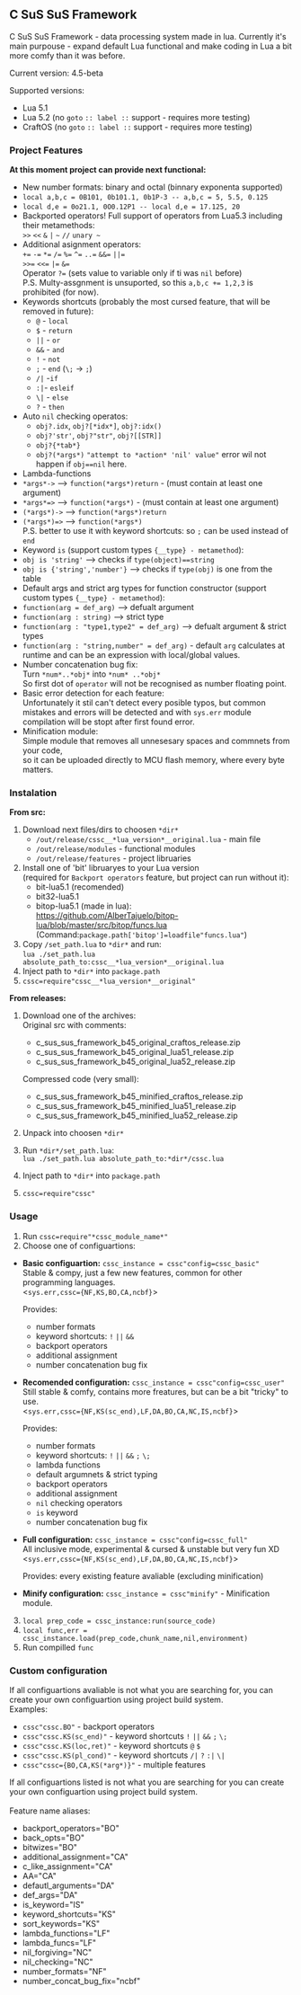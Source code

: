 ## C SuS SuS Framework
C SuS SuS Framework - data processing system made in lua.
Currently it's main purpouse - expand default Lua functional and make coding in Lua a bit more comfy than it was before.

Current version: 4.5-beta

Supported versions:
- Lua 5.1
- Lua 5.2 (no `goto` `:: label ::` support - requires more testing)
- CraftOS (no `goto` `:: label ::` support - requires more testing)
### Project Features

**At this moment project can provide next functional:**
- New number formats: binary and octal (binnary exponenta supported)
 - `local a,b,c = 0B101, 0b101.1, 0b1P-3 -- a,b,c = 5, 5.5, 0.125`
 - `local d,e = 0o21.1, 0O0.12P1 -- local d,e = 17.125, 20`
- Backported operators! Full support of operators from Lua5.3 including their metamethods:\
  `>>` `<<` `&` `|` `~` `//`  `unary ~`
- Additional asignment operators:\
  `+=` `-=` `*=` `/=` `%=` `^=` `..=` `&&=` `||=`\
  `>>=` `<<=` `|=` `&=`\
  Operator `?=` (sets value to variable only if ti was `nil` before)\
  P.S. Multy-assgnment is unsuported, so this `a,b,c += 1,2,3` is prohibited (for now).
- Keywords shortcuts (probably the most cursed feature, that will be removed in future):
  -  `@` - `local`
  -  `$` - `return`
  -  `||` - `or`
  -  `&&` - `and`
  -  `!` - `not`
  -  `;` - `end` (`\;` -> `;`) 
  -  `/|` -`if`
  -  `:|`- `esleif`
  -  `\|` - `else`
  - `?` - `then`
- Auto `nil` checking operatos:
  - `obj?.idx`, `obj?[*idx*]`, `obj?:idx()` 
  - `obj?'str'`, `obj?"str"`,  `obj?[[STR]]`
  - `obj?{*tab*}` 
  - `obj?(*args*)`
   `"attempt to *action* 'nil' value"` error wil not happen if `obj==nil` here.
 - Lambda-functions 
  - `*args*->` --> `function(*args*)return`  -  (must contain at least one argument)
  - `*args*=>` --> `function(*args*)` -  (must contain at least one argument)
  - `(*args*)->`  --> `function(*args*)return`
  - `(*args*)=>` --> `function(*args*)`\
    P.S. better to use it with keyword shortcuts: so `;` can be used instead of `end`
 - Keyword `is` (support custom types `{__type} - metamethod`):
  - `obj is 'string'` --> checks if `type(object)==string`
  - `obj is {'string','number'}` --> checks if `type(obj)` is one from the table
 - Default args and strict arg types for function constructor (support custom types `{__type} - metamethod`):
  - `function(arg = def_arg)` --> defualt argument
  - `function(arg : string)` --> strict type
  - `function(arg : "type1,type2" = def_arg)` --> defualt argument & strict types
  - `function(arg : "string,number" = def_arg)` - default `arg` calculates at runtime and can be an expression with local/global values.
 - Number concatenation bug fix:\
   Turn `*num*..*obj*` into `*num* ..*obj*`\
   So first dot of `operator` will not be recognised as number floating point.
 - Basic error detection for each feature:\
   Unfortunately it stil can't detect every posible typos, but common mistakes and errors will be detected and with `sys.err` module compilation will be stopt after first found error.
 - Minification module:\
   Simple module that removes all unnesesary spaces and commnets from your code,\
   so it can be uploaded directly to MCU flash memory, where every byte matters.
### Instalation
**From src:**
1. Download next files/dirs to choosen `*dir*`
   - `/out/release/cssc__*lua_version*__original.lua` - main file
   - `/out/release/modules` - functional modules
   - `/out/release/features` - project libruaries
2. Install one of 'bit' libruaryes to your Lua version\
   (required for `Backport operators` feature, but project can run without it):
	- bit-lua5.1 (recomended)
	- bit32-lua5.1
	- bitop-lua5.1 (made in lua):\
   	  https://github.com/AlberTajuelo/bitop-lua/blob/master/src/bitop/funcs.lua \
	  (Command:`package.path['bitop']=loadfile"funcs.lua"`)
3. Copy `/set_path.lua` to `*dir*` and run:\
   `lua ./set_path.lua absolute_path_to:cssc__*lua_version*__original.lua`
4. Inject path to `*dir*` into `package.path`
5. `cssc=require"cssc__*lua_version*__original"`
   
**From releases:**
1. Download one of the archives:\
   Original src with comments:
   - c_sus_sus_framework_b45_original_craftos_release.zip
   - c_sus_sus_framework_b45_original_lua51_release.zip
   - c_sus_sus_framework_b45_original_lua52_release.zip
     
   Compressed code (very small):
   - c_sus_sus_framework_b45_minified_craftos_release.zip
   - c_sus_sus_framework_b45_minified_lua51_release.zip
   - c_sus_sus_framework_b45_minified_lua52_release.zip
2. Unpack into choosen `*dir*`
3. Run `*dir*/set_path.lua`:\
   `lua ./set_path.lua absolute_path_to:*dir*/cssc.lua`
4.  Inject path to `*dir*` into `package.path`
5. `cssc=require"cssc"`
### Usage
1. Run `cssc=require"*cssc_module_name*"`
2. Choose one of configuartions:
  - **Basic configuartion:** `cssc_instance = cssc"config=cssc_basic"`\
    Stable & compy, just a few new features, common for other programming languages.\
    <`sys.err,cssc={NF,KS,BO,CA,ncbf}`>
    
    Provides: 
      - number formats 
      - keyword shortcuts: `!` `||` `&&`
      - backport operators 
      - additional assignment
      - number concatenation bug fix
  - **Recomended configuration:** `cssc_instance = cssc"config=cssc_user"`\
    Still stable & comfy, contains more freatures, but can be a bit "tricky" to use.\
    <`sys.err,cssc={NF,KS(sc_end),LF,DA,BO,CA,NC,IS,ncbf}`>
    
    Provides: 
      - number formats 
      - keyword shortcuts: `!` `||` `&&` `;` `\;`
      - lambda functions
      - default argumnets & strict typing
      - backport operators 
      - additional assignment
      - `nil` checking operators
      - `is` keyword
      - number concatenation bug fix
  - **Full configuration:** `cssc_instance = cssc"config=cssc_full"`\
    All inclusive mode, experimental & cursed & unstable but very fun XD \
    <`sys.err,cssc={NF,KS(sc_end),LF,DA,BO,CA,NC,IS,ncbf}`>
    
    Provides: every existing feature avaliable (excluding minification)
  - **Minify configuration:** `cssc_instance = cssc"minify"` - Minification module.
3. `local prep_code = cssc_instance:run(source_code)`
4. `local func,err = cssc_instance.load(prep_code,chunk_name,nil,environment)`
5. Run compilled `func`
### Custom configuration
 If all configuartions avaliable is not what you are searching for, you can create your own configuartion using project build system.\
  Examples:
  - `cssc"cssc.BO"` - backport operators
  - `cssc"cssc.KS(sc_end)"` - keyword shortcuts `!` `||` `&&` `;` `\;`
  - `cssc"cssc.KS(loc,ret)"` -  keyword shortcuts `@` `$`
  - `cssc"cssc.KS(pl_cond)"` -   keyword shortcuts `/|` `?` `:|` `\|`
  - `cssc"cssc={BO,CA,KS(*arg*)}"` - multiple features

  If all configuartions listed is not what you are searching for you can create your own configuartion using project build system.\
  \
  Feature name aliases:
  - backport_operators="BO"
  - back_opts="BO"
  - bitwizes="BO"
  - additional_assignment="CA"
  - c_like_assignment="CA"
  - AA="CA"
  - defautl_arguments="DA"
  - def_args="DA"
  - is_keyword="IS"
  - keyword_shortcuts="KS"
  - sort_keywords="KS"
  - lambda_functions="LF"
  - lambda_funcs="LF"
  - nil_forgiving="NC"
  - nil_checking="NC"
  - number_formats="NF"
  - number_concat_bug_fix="ncbf"